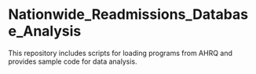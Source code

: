 # Nationwide_Readmissions_Database_Analysis
This repository includes scripts for loading programs from AHRQ and provides sample code for data analysis.
